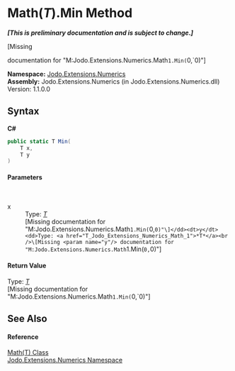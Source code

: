 # Math(*T*).Min Method 
 _**\[This is preliminary documentation and is subject to change.\]**_

\[Missing <summary> documentation for "M:Jodo.Extensions.Numerics.Math`1.Min(`0,`0)"\]

**Namespace:**&nbsp;<a href="N_Jodo_Extensions_Numerics">Jodo.Extensions.Numerics</a><br />**Assembly:**&nbsp;Jodo.Extensions.Numerics (in Jodo.Extensions.Numerics.dll) Version: 1.1.0.0

## Syntax

**C#**<br />
``` C#
public static T Min(
	T x,
	T y
)
```


#### Parameters
&nbsp;<dl><dt>x</dt><dd>Type: <a href="T_Jodo_Extensions_Numerics_Math_1">*T*</a><br />\[Missing <param name="x"/> documentation for "M:Jodo.Extensions.Numerics.Math`1.Min(`0,`0)"\]</dd><dt>y</dt><dd>Type: <a href="T_Jodo_Extensions_Numerics_Math_1">*T*</a><br />\[Missing <param name="y"/> documentation for "M:Jodo.Extensions.Numerics.Math`1.Min(`0,`0)"\]</dd></dl>

#### Return Value
Type: <a href="T_Jodo_Extensions_Numerics_Math_1">*T*</a><br />\[Missing <returns> documentation for "M:Jodo.Extensions.Numerics.Math`1.Min(`0,`0)"\]

## See Also


#### Reference
<a href="T_Jodo_Extensions_Numerics_Math_1">Math(T) Class</a><br /><a href="N_Jodo_Extensions_Numerics">Jodo.Extensions.Numerics Namespace</a><br />